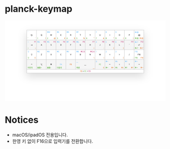 # planck-keymap

![Keymap Image](./images/keymap.png)

# Notices

* macOS/ipadOS 전용입니다.
* 한영 키 없이 F16으로 입력기를 전환합니다.
